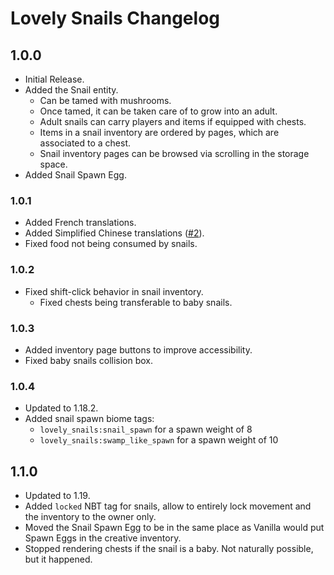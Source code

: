# Lovely Snails Changelog

## 1.0.0

- Initial Release.
- Added the Snail entity.
  - Can be tamed with mushrooms.
  - Once tamed, it can be taken care of to grow into an adult.
  - Adult snails can carry players and items if equipped with chests.
  - Items in a snail inventory are ordered by pages, which are associated to a chest.
  - Snail inventory pages can be browsed via scrolling in the storage space.
- Added Snail Spawn Egg.

### 1.0.1

- Added French translations.
- Added Simplified Chinese translations ([#2](https://github.com/LambdAurora/lovely_snails/pull/2)).
- Fixed food not being consumed by snails.

### 1.0.2

- Fixed shift-click behavior in snail inventory.
  - Fixed chests being transferable to baby snails.

### 1.0.3

- Added inventory page buttons to improve accessibility.
- Fixed baby snails collision box.

### 1.0.4

- Updated to 1.18.2.
- Added snail spawn biome tags:
  - `lovely_snails:snail_spawn` for a spawn weight of 8
  - `lovely_snails:swamp_like_spawn` for a spawn weight of 10

## 1.1.0

- Updated to 1.19.
- Added `locked` NBT tag for snails, allow to entirely lock movement and the inventory to the owner only.
- Moved the Snail Spawn Egg to be in the same place as Vanilla would put Spawn Eggs in the creative inventory.
- Stopped rendering chests if the snail is a baby. Not naturally possible, but it happened.

